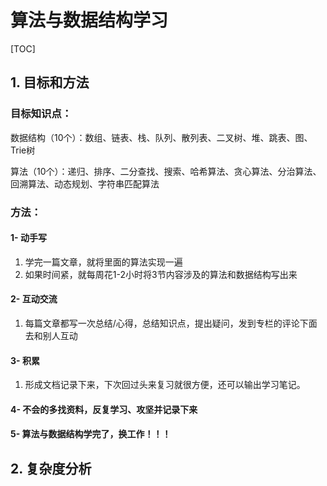 # 算法与数据结构学习

[TOC]



## 1. 目标和方法

### 目标知识点：

 数据结构（10个）：数组、链表、栈、队列、散列表、二叉树、堆、跳表、图、Trie树

算法（10个）：递归、排序、二分查找、搜索、哈希算法、贪心算法、分治算法、回溯算法、动态规划、字符串匹配算法



### 方法：
#### 1- 动手写

1. 学完一篇文章，就将里面的算法实现一遍
2. 如果时间紧，就每周花1-2小时将3节内容涉及的算法和数据结构写出来

#### 2- 互动交流

1. 每篇文章都写一次总结/心得，总结知识点，提出疑问，发到专栏的评论下面去和别人互动

#### 3- 积累

1. 形成文档记录下来，下次回过头来复习就很方便，还可以输出学习笔记。

#### 4- 不会的多找资料，反复学习、攻坚并记录下来



#### 5- 算法与数据结构学完了，换工作！！！



## 2. 复杂度分析





